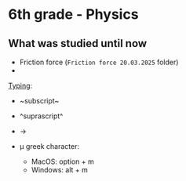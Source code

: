 # 6th grade - Physics

## What was studied until now

- Friction force (`Friction force 20.03.2025` folder)
- 

[Typing](https://www.markdownguide.org/extended-syntax/):

- ~subscript~

- ^suprascript^

- →

- µ greek character: 
    - MacOS: option + m
    - Windows: alt + m